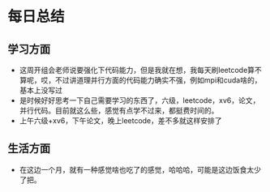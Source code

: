 # 每日总结
## 学习方面
* 这周开组会老师说要强化下代码能力，但是我就在想，我每天刷leetcode算不算呢，哎，不过讲道理并行方面的代码能力确实不强，例如mpi和cuda啥的，基本上没写过
* 是时候好好思考一下自己需要学习的东西了，六级，leetcode，xv6，论文，并行代码。目前就这么些，感觉有点学不过来，都挺费时间的。
* 上午六级+xv6，下午论文，晚上leetcode，差不多就这样安排了
## 生活方面
* 在这边一个月，就有一种感觉啥也吃了的感觉，哈哈哈，可能是这边饭食太少了把。

